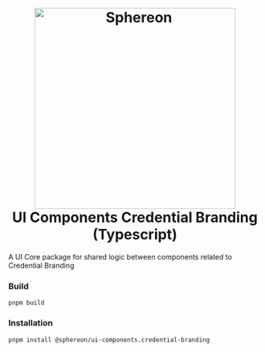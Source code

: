 <!--suppress HtmlDeprecatedAttribute -->
<h1 align="center">
  <br>
  <a href="https://www.sphereon.com"><img src="https://sphereon.com/content/themes/sphereon/assets/img/logo.svg" alt="Sphereon" width="400"></a>
  <br>UI Components Credential Branding (Typescript) 
  <br>
</h1>

A UI Core package for shared logic between components related to Credential Branding

### Build

```shell
pnpm build
```

### Installation

```shell
pnpm install @sphereon/ui-components.credential-branding
```
